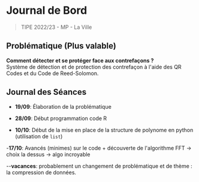 # Journal de Bord

> TIPE 2022/23 - MP - La Ville

## Problématique (Plus valable)

**Comment détecter et se protéger face aux contrefaçons ?** \
Système de détection et de protection des contrefaçon à l'aide des QR Codes et du Code de Reed-Solomon.

## Journal des Séances

- **19/09**: Élaboration de la problématique

- **28/09**: Début programmation code R

- **10/10**: Début de la mise en place de la structure de polynome en python (utilisation de `list`)

-**17/10**: Avancés (minimes) sur le code + découverte de l'algorithme FFT -> choix la dessus -> algo incroyable

--**vacances**: probablement un changement de problématique et de thème : la compression de données.